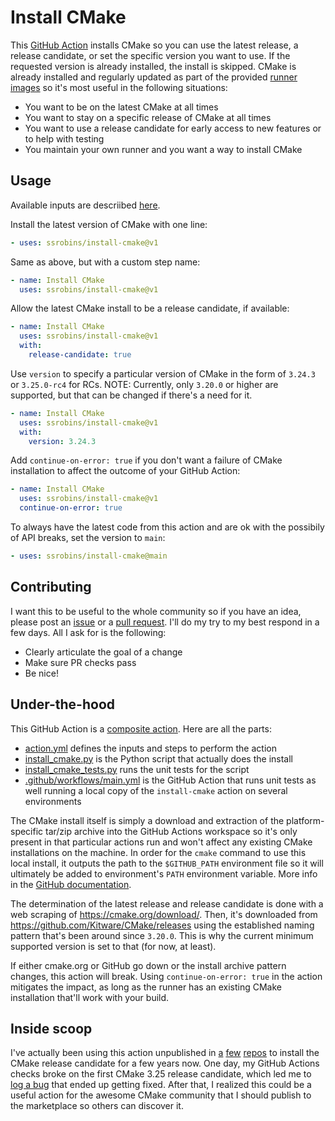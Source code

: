 # Install CMake
This [GitHub Action](https://github.com/features/actions) installs CMake so you can use the latest release, a release candidate, or set the specific version you want to use. If the requested version is already installed, the install is skipped. CMake is already installed and regularly updated as part of the provided [runner images](https://github.com/actions/runner-images/tree/main/images) so it's most useful in the following situations:
- You want to be on the latest CMake at all times
- You want to stay on a specific release of CMake at all times
- You want to use a release candidate for early access to new features or to help with testing
- You maintain your own runner and you want a way to install CMake

## Usage
Available inputs are descriibed [here](action.yml).

Install the latest version of CMake with one line:
```yaml
- uses: ssrobins/install-cmake@v1
```
Same as above, but with a custom step name:
```yaml
- name: Install CMake
  uses: ssrobins/install-cmake@v1
```
Allow the latest CMake install to be a release candidate, if available:
```yaml
- name: Install CMake
  uses: ssrobins/install-cmake@v1
  with:
    release-candidate: true
```
Use `version` to specify a particular version of CMake in the form of `3.24.3` or `3.25.0-rc4` for RCs. NOTE: Currently, only `3.20.0` or higher are supported, but that can be changed if there's a need for it.
```yaml
- name: Install CMake
  uses: ssrobins/install-cmake@v1
  with:
    version: 3.24.3
```
Add `continue-on-error: true` if you don't want a failure of CMake installation to affect the outcome of your GitHub Action:
```yaml
- name: Install CMake
  uses: ssrobins/install-cmake@v1
  continue-on-error: true
```
To always have the latest code from this action and are ok with the possibily of API breaks, set the version to `main`:
```yaml
- uses: ssrobins/install-cmake@main
```

## Contributing
I want this to be useful to the whole community so if you have an idea, please post an [issue](https://github.com/ssrobins/install-cmake/issues) or a [pull request](https://github.com/ssrobins/install-cmake/pulls). I'll do my try to my best respond in a few days. All I ask for is the following:
- Clearly articulate the goal of a change
- Make sure PR checks pass
- Be nice!

## Under-the-hood
This GitHub Action is a [composite action](https://docs.github.com/en/actions/creating-actions/creating-a-composite-action). Here are all the parts:
- [action.yml](action.yml) defines the inputs and steps to perform the action
- [install_cmake.py](install_cmake.py) is the Python script that actually does the install
- [install_cmake_tests.py](install_cmake_tests.py) runs the unit tests for the script
- [.github/workflows/main.yml](.github/workflows/main.yml) is the GitHub Action that runs unit tests as well running a local copy of the `install-cmake` action on several environments

The CMake install itself is simply a download and extraction of the platform-specific tar/zip archive into the GitHub Actions workspace so it's only present in that particular actions run and won't affect any existing CMake installations on the machine. In order for the `cmake` command to use this local install, it outputs the path to the `$GITHUB_PATH` environment file so it will ultimately be added to environment's `PATH` environment variable. More info in the [GitHub documentation](https://docs.github.com/en/actions/using-workflows/workflow-commands-for-github-actions#adding-a-system-path).

The determination of the latest release and release candidate is done with a web scraping of https://cmake.org/download/. Then, it's downloaded from https://github.com/Kitware/CMake/releases using the established naming pattern that's been around since `3.20.0`. This is why the current minimum supported version is set to that (for now, at least).

If either cmake.org or GitHub go down or the install archive pattern changes, this action will break. Using `continue-on-error: true` in the action mitigates the impact, as long as the runner has an existing CMake installation that'll work with your build.

## Inside scoop
I've actually been using this action unpublished in [a](https://github.com/ssrobins/stackblox/blob/main/.github/workflows/main.yml) [few](https://github.com/ssrobins/sdl2-example/blob/main/.github/workflows/main.yml) [repos](https://github.com/ssrobins/sfml-examples/blob/main/.github/workflows/main.yml) to install the CMake release candidate for a few years now. One day, my GitHub Actions checks broke on the first CMake 3.25 release candidate, which led me to [log a bug](https://gitlab.kitware.com/cmake/cmake/-/issues/24087) that ended up getting fixed. After that, I realized this could be a useful action for the awesome CMake community that I should publish to the marketplace so others can discover it.
